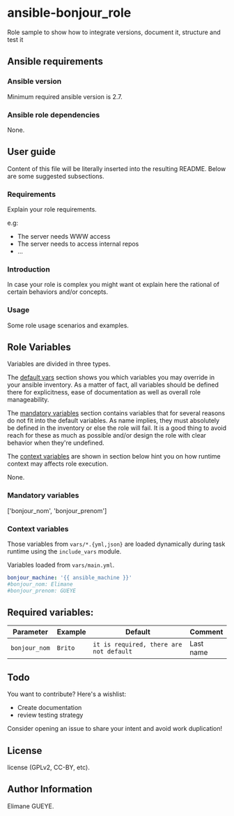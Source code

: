 # ansible-bonjour_role

Role sample to show how to integrate versions, document it, structure and test it

## Ansible requirements

### Ansible version

Minimum required ansible version is 2.7.

### Ansible role dependencies

None.

## User guide

Content of this file will be literally inserted into the resulting README.
Below are some suggested subsections.

### Requirements

Explain your role requirements.

e.g:
* The server needs WWW access
* The server needs to access internal repos
* ...

### Introduction

In case your role is complex you might want ot explain here the rational of
certain behaviors and/or concepts.

### Usage

Some role usage scenarios and examples.

## Role Variables

Variables are divided in three types.

The [default vars](#default-vars) section shows you which variables you may
override in your ansible inventory. As a matter of fact, all variables should
be defined there for explicitness, ease of documentation as well as overall
role manageability.

The [mandatory variables](#mandatory-variables) section contains variables that
for several reasons do not fit into the default variables. As name implies,
they must absolutely be defined in the inventory or else the role will
fail. It is a good thing to avoid reach for these as much as possible and/or
design the role with clear behavior when they're undefined.

The [context variables](#context-variables) are shown in section below hint you
on how runtime context may affects role execution.

None.

### Mandatory variables

['bonjour_nom', 'bonjour_prenom']

### Context variables

Those variables from `vars/*.{yml,json}` are loaded dynamically during task
runtime using the `include_vars` module.

Variables loaded from `vars/main.yml`.

```yaml
bonjour_machine: '{{ ansible_machine }}'
#bonjour_nom: Elimane
#bonjour_prenom: GUEYE

```


## Required variables:
| Parameter      | Example    | Default    | Comment |
|----------------|------------|------------|---------|
|`bonjour_nom`|`Brito`|`it is required, there are not default`|Last name|


## Todo

You want to contribute? Here's a wishlist:

  * Create documentation
  * review testing strategy

Consider opening an issue to share your intent and avoid work duplication!

## License

license (GPLv2, CC-BY, etc).

## Author Information

Elimane GUEYE.

